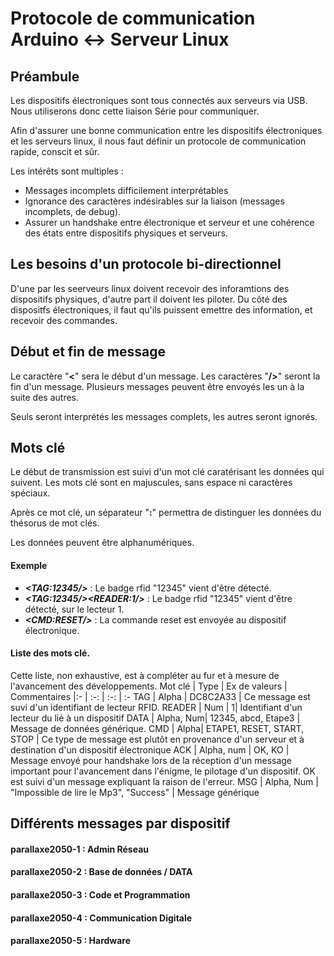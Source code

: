 # Protocole de communication Arduino <-> Serveur Linux

## Préambule 
Les dispositifs électroniques sont tous connectés aux serveurs via USB. Nous utiliserons donc cette liaison Série pour communiquer.

Afin d'assurer une bonne communication entre les dispositifs électroniques et les serveurs linux, il nous faut définir un protocole de communication rapide, conscit et sûr.

Les intérêts sont multiples : 
- Messages incomplets difficilement interprétables
- Ignorance des caractères indésirables sur la liaison (messages incomplets, de debug).
- Assurer un handshake entre électronique et serveur et une cohérence des états entre dispositifs physiques et serveurs.

## Les besoins d'un protocole bi-directionnel
D'une par les seerveurs linux doivent recevoir des inforamtions des dispositifs physiques, d'autre part il doivent les piloter.
Du côté des dispositfs électroniques, il faut qu'ils puissent emettre des information, et recevoir des commandes.

## Début et fin de message
Le caractère "**<**" sera le début d'un message.
Les caractères "**/>**" seront la fin d'un message.
Plusieurs messages peuvent être envoyés les un à la suite des autres. 

Seuls seront interprétés les messages complets, les autres seront ignorés.

## Mots clé
Le début de transmission est suivi d'un mot clé caratérisant les données qui suivent. Les mots clé sont en majuscules, sans espace ni caractères spéciaux.

Après ce mot clé, un séparateur "**:**" permettra de distinguer les données du thésorus de mot clés.

Les données peuvent être alphanumériques.

#### Exemple
 - ***\<TAG:12345/\>***  : Le badge rfid "12345" vient d'être détecté.
 - ***\<TAG:12345/\>\<READER:1/\>***  : Le badge rfid "12345" vient d'être détecté, sur le lecteur 1.
 - ***\<CMD:RESET/\>***  : La commande reset est envoyée au dispositif électronique.

#### Liste des mots clé.

Cette liste, non exhaustive, est à compléter au fur et à mesure de l'avancement des développements.
Mot clé | Type | Ex de valeurs | Commentaires
|:- | :-: | :-: | :-
TAG | Alpha | DC8C2A33 | Ce message est suvi d'un identifiant de lecteur RFID.
READER | Num | 1| Identifiant d'un lecteur du lié à un dispositif
DATA | Alpha, Num| 12345, abcd, Etape3 | Message de données générique.
CMD | Alpha| ETAPE1, RESET, START, STOP | Ce type de message est plutôt en provenance d'un serveur et à destination d'un dispositif électronique
ACK | Alpha, num | OK, KO | Message envoyé pour handshake lors de la réception d'un message important pour l'avancement dans l'énigme, le pilotage d'un dispositif. OK est suivi d'un message expliquant la raison de l'erreur.
MSG | Alpha, Num | "Impossible de lire le Mp3", "Success" | Message générique

## Différents messages par dispositif
#### parallaxe2050-1 : Admin Réseau
#### parallaxe2050-2 : Base de données / DATA
#### parallaxe2050-3 : Code et Programmation
#### parallaxe2050-4 : Communication Digitale
#### parallaxe2050-5 : Hardware
